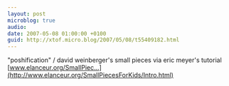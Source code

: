 ```yaml
---
layout: post
microblog: true
audio: 
date: 2007-05-08 01:00:00 +0100
guid: http://xtof.micro.blog/2007/05/08/t55409182.html
---
```

"poshification" / david weinberger's small pieces via eric meyer's tutorial [www.elanceur.org/SmallPiec...](http://www.elanceur.org/SmallPiecesForKids/Intro.html)
